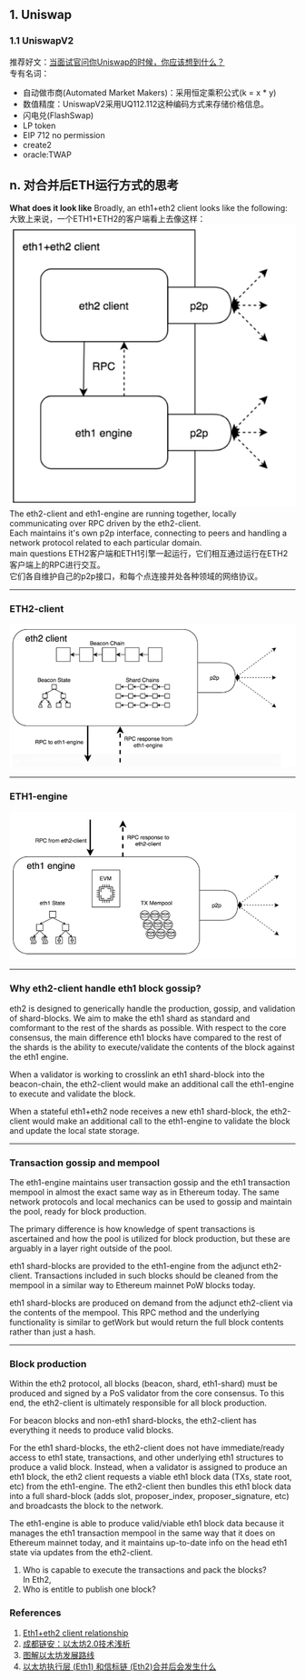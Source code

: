 ## 1. Uniswap
### 1.1 UniswapV2  
推荐好文：[当面试官问你Uniswap的时候，你应该想到什么？](https://learnblockchain.cn/article/2753)  
专有名词： 
- 自动做市商(Automated Market Makers)：采用恒定乘积公式(k = x * y)
- 数值精度：UniswapV2采用UQ112.112这种编码方式来存储价格信息。
- 闪电兑(FlashSwap)
- LP token
- EIP 712 no permission
- create2
- oracle:TWAP




## n. 对合并后ETH运行方式的思考
**What does it look like** 
Broadly, an eth1+eth2 client looks like the following:  
大致上来说，一个ETH1+ETH2的客户端看上去像这样：  
![eth1+eth2 client](./images/ETH1ETH2work.png)  
The eth2-client and eth1-engine are running together, locally communicating over RPC driven by the eth2-client.  
Each maintains it's own p2p interface, connecting to peers and handling a network protocol related to each particular domain.  
main questions
ETH2客户端和ETH1引擎一起运行，它们相互通过运行在ETH2客户端上的RPC进行交互。  
它们各自维护自己的p2p接口，和每个点连接并处各种领域的网络协议。


---


### ETH2-client
![eth2-client](./images/ETH2CLIENT.png)  

---


### ETH1-engine  
![eth1-engine](./images/eth1engine.png) 

---


### Why eth2-client handle eth1 block gossip?
eth2 is designed to generically handle the production, gossip, and validation of shard-blocks. We aim to make the eth1 shard as standard and comformant to the rest of the shards as possible. With respect to the core consensus, the main difference eth1 blocks have compared to the rest of the shards is the ability to execute/validate the contents of the block against the eth1 engine.

When a validator is working to crosslink an eth1 shard-block into the beacon-chain, the eth2-client would make an additional call the eth1-engine to execute and validate the block.

When a stateful eth1+eth2 node receives a new eth1 shard-block, the eth2-client would make an additional call to the eth1-engine to validate the block and update the local state storage.

---


### Transaction gossip and mempool
The eth1-engine maintains user transaction gossip and the eth1 transaction mempool in almost the exact same way as in Ethereum today. The same network protocols and local mechanics can be used to gossip and maintain the pool, ready for block production.

The primary difference is how knowledge of spent transactions is ascertained and how the pool is utilized for block production, but these are arguably in a layer right outside of the pool.

eth1 shard-blocks are provided to the eth1-engine from the adjunct eth2-client. Transactions included in such blocks should be cleaned from the mempool in a similar way to Ethereum mainnet PoW blocks today.

eth1 shard-blocks are produced on demand from the adjunct eth2-client via the contents of the mempool. This RPC method and the underlying functionality is similar to getWork but would return the full block contents rather than just a hash.

---

### Block production
Within the eth2 protocol, all blocks (beacon, shard, eth1-shard) must be produced and signed by a PoS validator from the core consensus. To this end, the eth2-client is ultimately responsible for all block production.

For beacon blocks and non-eth1 shard-blocks, the eth2-client has everything it needs to produce valid blocks.

For the eth1 shard-blocks, the eth2-client does not have immediate/ready access to eth1 state, transactions, and other underlying eth1 structures to produce a valid block. Instead, when a validator is assigned to produce an eth1 block, the eth2 client requests a viable eth1 block data (TXs, state root, etc) from the eth1-engine. The eth2-client then bundles this eth1 block data into a full shard-block (adds slot, proposer_index, proposer_signature, etc) and broadcasts the block to the network.

The eth1-engine is able to produce valid/viable eth1 block data because it manages the eth1 transaction mempool in the same way that it does on Ethereum mainnet today, and it maintains up-to-date info on the head eth1 state via updates from the eth2-client.









1. Who is capable to execute the transactions and pack the blocks?  
In Eth2, 
2. Who is entitle to publish one block?  



### References
1. [Eth1+eth2 client relationship](https://ethresear.ch/t/eth1-eth2-client-relationship/7248)
2. [成都链安：以太坊2.0技术浅析](https://learnblockchain.cn/article/1352)
3. [图解以太坊发展路线](https://learnblockchain.cn/article/2463)
4. [以太坊执行层 (Eth1) 和信标链 (Eth2)合并后会发生什么](https://learnblockchain.cn/article/3689)